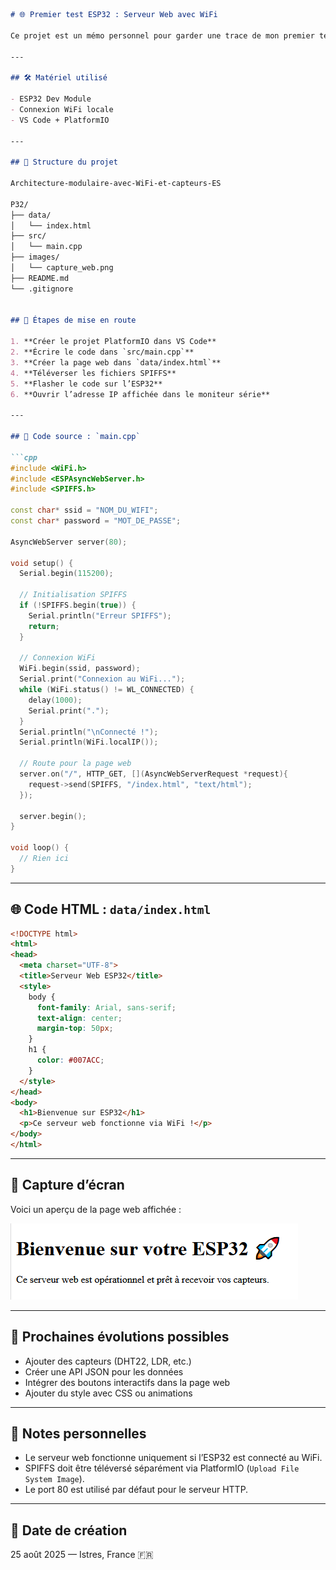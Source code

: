 
```markdown
# 🌐 Premier test ESP32 : Serveur Web avec WiFi

Ce projet est un mémo personnel pour garder une trace de mon premier test ESP32. Il établit une connexion WiFi, lance un serveur web, et affiche une page HTML simple avec un titre et un texte. Ce sera la base pour des projets plus avancés avec capteurs et interactions web.

---

## 🛠️ Matériel utilisé

- ESP32 Dev Module
- Connexion WiFi locale
- VS Code + PlatformIO

---

## 📂 Structure du projet

Architecture-modulaire-avec-WiFi-et-capteurs-ES

P32/
├── data/
│   └── index.html
├── src/
│   └── main.cpp
├── images/
│   └── capture_web.png
├── README.md
└── .gitignore


## 🔌 Étapes de mise en route

1. **Créer le projet PlatformIO dans VS Code**
2. **Écrire le code dans `src/main.cpp`**
3. **Créer la page web dans `data/index.html`**
4. **Téléverser les fichiers SPIFFS**
5. **Flasher le code sur l’ESP32**
6. **Ouvrir l’adresse IP affichée dans le moniteur série**

---

## 📄 Code source : `main.cpp`

```cpp
#include <WiFi.h>
#include <ESPAsyncWebServer.h>
#include <SPIFFS.h>

const char* ssid = "NOM_DU_WIFI";
const char* password = "MOT_DE_PASSE";

AsyncWebServer server(80);

void setup() {
  Serial.begin(115200);

  // Initialisation SPIFFS
  if (!SPIFFS.begin(true)) {
    Serial.println("Erreur SPIFFS");
    return;
  }

  // Connexion WiFi
  WiFi.begin(ssid, password);
  Serial.print("Connexion au WiFi...");
  while (WiFi.status() != WL_CONNECTED) {
    delay(1000);
    Serial.print(".");
  }
  Serial.println("\nConnecté !");
  Serial.println(WiFi.localIP());

  // Route pour la page web
  server.on("/", HTTP_GET, [](AsyncWebServerRequest *request){
    request->send(SPIFFS, "/index.html", "text/html");
  });

  server.begin();
}

void loop() {
  // Rien ici
}
```

---

## 🌐 Code HTML : `data/index.html`

```html
<!DOCTYPE html>
<html>
<head>
  <meta charset="UTF-8">
  <title>Serveur Web ESP32</title>
  <style>
    body {
      font-family: Arial, sans-serif;
      text-align: center;
      margin-top: 50px;
    }
    h1 {
      color: #007ACC;
    }
  </style>
</head>
<body>
  <h1>Bienvenue sur ESP32</h1>
  <p>Ce serveur web fonctionne via WiFi !</p>
</body>
</html>
```

---

## 📸 Capture d’écran

Voici un aperçu de la page web affichée :

![Aperçu de la page web](images/capture_web.png)

---

## 🚀 Prochaines évolutions possibles

- Ajouter des capteurs (DHT22, LDR, etc.)
- Créer une API JSON pour les données
- Intégrer des boutons interactifs dans la page web
- Ajouter du style avec CSS ou animations

---

## 🧠 Notes personnelles

- Le serveur web fonctionne uniquement si l’ESP32 est connecté au WiFi.
- SPIFFS doit être téléversé séparément via PlatformIO (`Upload File System Image`).
- Le port 80 est utilisé par défaut pour le serveur HTTP.

---

## 📅 Date de création

25 août 2025 — Istres, France 🇫🇷
